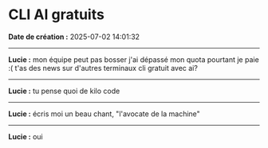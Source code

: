 # CLI AI gratuits

**Date de création :** 2025-07-02 14:01:32

---

**Lucie :**
mon équipe peut pas bosser j'ai dépassé mon quota pourtant je paie :( t'as des news sur d'autres terminaux cli gratuit avec ai?

---

**Lucie :**
tu pense quoi de kilo code

---

**Lucie :**
écris moi un beau chant, "l'avocate de la machine"

---

**Lucie :**
oui
